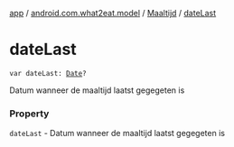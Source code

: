 [app](../../index.md) / [android.com.what2eat.model](../index.md) / [Maaltijd](index.md) / [dateLast](./date-last.md)

# dateLast

`var dateLast: `[`Date`](https://developer.android.com/reference/java/util/Date.html)`?`

Datum wanneer de maaltijd laatst gegegeten is

### Property

`dateLast` - Datum wanneer de maaltijd laatst gegegeten is